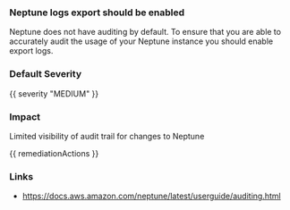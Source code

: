 
### Neptune logs export should be enabled

Neptune does not have auditing by default. To ensure that you are able to accurately audit the usage of your Neptune instance you should enable export logs.

### Default Severity
{{ severity "MEDIUM" }}

### Impact
Limited visibility of audit trail for changes to Neptune

<!-- DO NOT CHANGE -->
{{ remediationActions }}

### Links
- https://docs.aws.amazon.com/neptune/latest/userguide/auditing.html
        